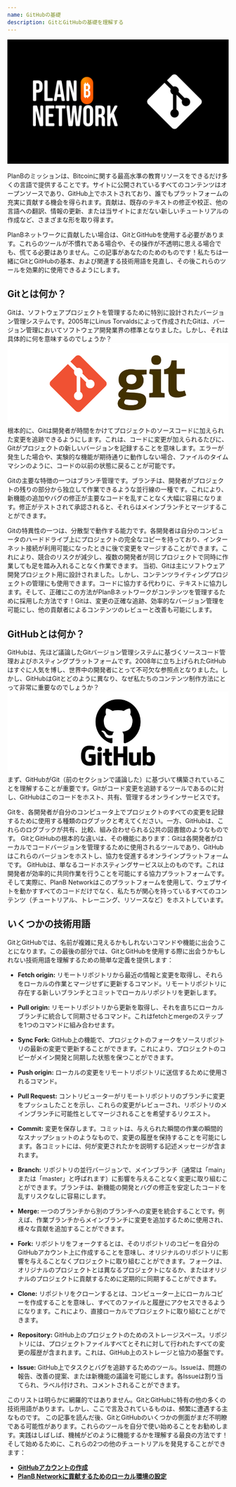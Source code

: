 ```yaml
---
name: GitHubの基礎
description: GitとGitHubの基礎を理解する
---
```


![cover](assets/cover.webp)

PlanBのミッションは、Bitcoinに関する最高水準の教育リソースをできるだけ多くの言語で提供することです。サイトに公開されているすべてのコンテンツはオープンソースであり、GitHub上でホストされており、誰でもプラットフォームの充実に貢献する機会を得られます。貢献は、既存のテキストの修正や校正、他の言語への翻訳、情報の更新、または当サイトにまだない新しいチュートリアルの作成など、さまざまな形を取り得ます。

PlanBネットワークに貢献したい場合は、GitとGitHubを使用する必要があります。これらのツールが不慣れである場合や、その操作が不透明に思える場合でも、慌てる必要はありません。この記事があなたのためのものです！私たちは一緒にGitとGitHubの基本、および関連する技術用語を見直し、その後これらのツールを効果的に使用できるようにします。

## Gitとは何か？

Gitは、ソフトウェアプロジェクトを管理するために特別に設計されたバージョン管理システムです。2005年にLinus Torvaldsによって作成されたGitは、バージョン管理においてソフトウェア開発業界の標準となりました。しかし、それは具体的に何を意味するのでしょうか？
![git](assets/1.webp)
根本的に、Gitは開発者が時間をかけてプロジェクトのソースコードに加えられた変更を追跡できるようにします。これは、コードに変更が加えられるたびに、Gitがプロジェクトの新しいバージョンを記録することを意味します。エラーが発生した場合や、実験的な機能が期待通りに動作しない場合、ファイルのタイムマシンのように、コードの以前の状態に戻ることが可能です。

Gitの主要な特徴の一つはブランチ管理です。ブランチは、開発者がプロジェクトの残りの部分から独立して作業できるような並行線の一種です。これにより、新機能の追加やバグの修正が主要なコードを乱すことなく大幅に容易になります。修正がテストされて承認されると、それらはメインブランチとマージすることができます。

Gitの特異性の一つは、分散型で動作する能力です。各開発者は自分のコンピュータのハードドライブ上にプロジェクトの完全なコピーを持っており、インターネット接続が利用可能になったときに後で変更をマージすることができます。これにより、競合のリスクが減少し、複数の開発者が同じプロジェクトで同時に作業しても足を踏み入れることなく作業できます。
当初、Gitは主にソフトウェア開発プロジェクト用に設計されました。しかし、コンテンツライティングプロジェクトの管理にも使用できます。コードに協力する代わりに、テキストに協力します。そして、正確にこの方法がPlanBネットワークがコンテンツを管理するために採用した方法です！Gitは、変更の正確な追跡、効率的なバージョン管理を可能にし、他の貢献者によるコンテンツのレビューと改善も可能にします。
## GitHubとは何か？

GitHubは、先ほど議論したGitバージョン管理システムに基づくソースコード管理およびホスティングプラットフォームです。2008年に立ち上げられたGitHubはすぐに人気を博し、世界中の開発者にとって不可欠な参照点となりました。しかし、GitHubはGitとどのように異なり、なぜ私たちのコンテンツ制作方法にとって非常に重要なのでしょうか？
![github](assets/2.webp)
まず、GitHubがGit（前のセクションで議論した）に基づいて構築されていることを理解することが重要です。Gitがコード変更を追跡するツールであるのに対し、GitHubはこのコードをホスト、共有、管理するオンラインサービスです。

Gitを、各開発者が自分のコンピュータ上でプロジェクトのすべての変更を記録するために使用する種類のログブックと考えてください。一方、GitHubは、これらのログブックが共有、比較、組み合わせられる公共の図書館のようなものです。
GitとGitHubの根本的な違いは、その機能にあります：Gitは各開発者がローカルでコードバージョンを管理するために使用されるツールであり、GitHubはこれらのバージョンをホストし、協力を促進するオンラインプラットフォームです。
GitHubは、単なるコードホスティングサービス以上のものです。これは開発者が効率的に共同作業を行うことを可能にする協力プラットフォームです。そして実際に、PlanB Networkはこのプラットフォームを使用して、ウェブサイトを動かすすべてのコードだけでなく、私たちが関心を持っているすべてのコンテンツ（チュートリアル、トレーニング、リソースなど）をホストしています。

## いくつかの技術用語

GitとGitHubでは、名前が複雑に見えるかもしれないコマンドや機能に出会うことになります。この最後の部分では、GitとGitHubを使用する際に出会うかもしれない技術用語を理解するための簡単な定義を提供します：

- **Fetch origin:** リモートリポジトリから最近の情報と変更を取得し、それらをローカルの作業とマージせずに更新するコマンド。リモートリポジトリに存在する新しいブランチとコミットでローカルリポジトリを更新します。

- **Pull origin:** リモートリポジトリから更新を取得し、それを直ちにローカルブランチに統合して同期させるコマンド。これはfetchとmergeのステップを1つのコマンドに組み合わせます。
- **Sync Fork:** GitHub上の機能で、プロジェクトのフォークをソースリポジトリの最新の変更で更新することができます。これにより、プロジェクトのコピーがメイン開発と同期した状態を保つことができます。
- **Push origin:** ローカルの変更をリモートリポジトリに送信するために使用されるコマンド。

- **Pull Request:** コントリビューターがリモートリポジトリのブランチに変更をプッシュしたことを示し、これらの変更がレビューされ、リポジトリのメインブランチに可能性としてマージされることを希望するリクエスト。

- **Commit:** 変更を保存します。コミットは、与えられた瞬間の作業の瞬間的なスナップショットのようなもので、変更の履歴を保持することを可能にします。各コミットには、何が変更されたかを説明する記述メッセージが含まれます。

- **Branch:** リポジトリの並行バージョンで、メインブランチ（通常は「main」または「master」と呼ばれます）に影響を与えることなく変更に取り組むことができます。ブランチは、新機能の開発とバグの修正を安定したコードを乱すリスクなしに容易にします。

- **Merge:** 一つのブランチから別のブランチへの変更を統合することです。例えば、作業ブランチからメインブランチに変更を追加するために使用され、様々な貢献を追加することができます。

- **Fork:** リポジトリをフォークするとは、そのリポジトリのコピーを自分のGitHubアカウント上に作成することを意味し、オリジナルのリポジトリに影響を与えることなくプロジェクトに取り組むことができます。フォークは、オリジナルのプロジェクトとは異なるプロジェクトになるか、またはオリジナルのプロジェクトに貢献するために定期的に同期することができます。

- **Clone:** リポジトリをクローンするとは、コンピューター上にローカルコピーを作成することを意味し、すべてのファイルと履歴にアクセスできるようになります。これにより、直接ローカルでプロジェクトに取り組むことができます。

- **Repository:** GitHub上のプロジェクトのためのストレージスペース。リポジトリには、プロジェクトファイルすべてとそれに対して行われたすべての変更の履歴が含まれます。これは、GitHub上のストレージと協力の基盤です。

- **Issue:** GitHub上でタスクとバグを追跡するためのツール。Issueは、問題の報告、改善の提案、または新機能の議論を可能にします。各Issueは割り当てられ、ラベル付けされ、コメントされることができます。

このリストは明らかに網羅的ではありません。GitとGitHubに特有の他の多くの技術用語があります。しかし、ここで言及されているものは、頻繁に遭遇する主なものです。
この記事を読んだ後、GitとGitHubのいくつかの側面がまだ不明瞭である可能性があります。これらのツールを自分で使い始めることをお勧めします。実践はしばしば、機械がどのように機能するかを理解する最良の方法です！そして始めるために、これらの2つの他のチュートリアルを発見することができます：
- **[GitHubアカウントの作成](https://planb.network/tutorials/others/create-github-account)**
- **[PlanB Networkに貢献するためのローカル環境の設定](https://planb.network/tutorials/others/github-desktop-work-environment)**